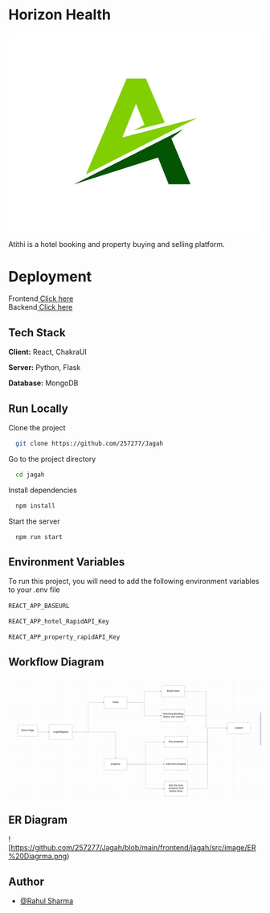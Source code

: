 # Horizon Health

![image](https://github.com/257277/Jagah/blob/main/frontend/jagah/src/image/logo.png)



Atithi is a hotel booking and property buying and selling platform.

# Deployment

Frontend<a href="https://hospitalappointmentmanagementsystem-ilahiamaan606-gmailcom.vercel.app/">  Click here</a> <br>
Backend<a href="https://hospital-appointment-booking-system.onrender.com">  Click here</a> <br>


## Tech Stack

**Client:** React, ChakraUI

**Server:** Python, Flask

**Database:** MongoDB


## Run Locally

Clone the project

```bash
  git clone https://github.com/257277/Jagah
```

Go to the project directory

```bash
  cd jagah
```

Install dependencies

```bash
  npm install
```

Start the server

```bash
  npm run start
```


## Environment Variables

To run this project, you will need to add the following environment variables to your .env file

`REACT_APP_BASEURL`

`REACT_APP_hotel_RapidAPI_Key`

`REACT_APP_property_rapidAPI_Key`



 ## Workflow Diagram
![image](https://github.com/257277/Jagah/blob/main/frontend/jagah/src/image/Screenshot%202023-07-24%20at%208.34.39%20AM.png)


 ## ER Diagram 
 ![https://github.com/257277/Jagah/blob/main/frontend/jagah/src/image/ER%20Diagrma.png) 



## Author

- [@Rahul Sharma](https://github.com/257277)

